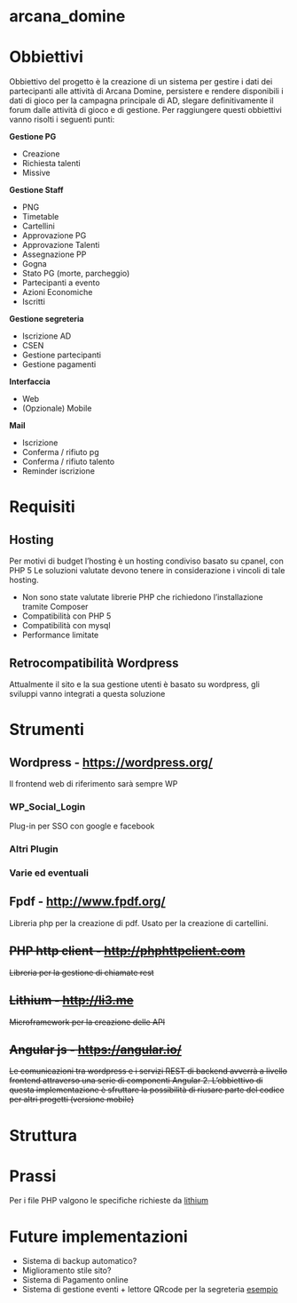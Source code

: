 # arcana_domine

# Obbiettivi

Obbiettivo del progetto è la creazione di un sistema per gestire i dati dei partecipanti alle attività di Arcana Domine, persistere e rendere disponibili i dati di gioco per la campagna principale di AD, slegare definitivamente il forum dalle attività di gioco e di gestione.
Per raggiungere questi obbiettivi vanno risolti i seguenti punti:

**Gestione PG**
*	Creazione
*	Richiesta talenti
*	Missive

**Gestione Staff**
*	PNG
*	Timetable
*	Cartellini
*	Approvazione PG
*	Approvazione Talenti
*	Assegnazione PP
*	Gogna
*	Stato PG (morte, parcheggio)
*	Partecipanti a evento
*	Azioni Economiche
*	Iscritti

**Gestione segreteria**
*	Iscrizione AD
*	CSEN 
*	Gestione partecipanti
*	Gestione pagamenti

**Interfaccia**
*	Web
*	(Opzionale) Mobile 

**Mail** 
*	Iscrizione
*	Conferma / rifiuto pg
*	Conferma / rifiuto talento
*	Reminder iscrizione




# Requisiti

## Hosting
Per motivi di budget l’hosting è un hosting condiviso basato su cpanel, con PHP 5
Le soluzioni valutate devono tenere in considerazione i vincoli di tale hosting.
*	Non sono state valutate librerie PHP che richiedono l’installazione tramite Composer
*	Compatibilità con PHP 5
*	Compatibilità con mysql
*	Performance limitate

## Retrocompatibilità Wordpress
Attualmente il sito e la sua gestione utenti è basato su wordpress, gli sviluppi vanno integrati a questa soluzione

# Strumenti

## Wordpress - https://wordpress.org/
Il frontend web di riferimento sarà sempre WP
###	WP_Social_Login 
Plug-in per SSO con google e facebook
###	Altri Plugin
###	Varie ed eventuali

## Fpdf - http://www.fpdf.org/
Libreria php per la creazione di pdf. Usato per la creazione di cartellini.

<del>

## PHP http client - http://phphttpclient.com
Libreria per la gestione di chiamate rest

## Lithium - http://li3.me
Microframework per la creazione delle API

## Angular js - https://angular.io/
Le comunicazioni tra wordpress e i servizi REST di backend avverrà a livello frontend attraverso una serie di componenti Angular 2. L’obbiettivo di questa implementazione è sfruttare la possibilità di riusare parte del codice per altri progetti (versione mobile)

</del>



# Struttura

 
# Prassi
Per i file PHP valgono le specifiche richieste da [lithium](http://li3.me/docs/book/specs/1.x/)


# Future implementazioni

* Sistema di backup automatico?
* Miglioramento stile sito?
* Sistema di Pagamento online
* Sistema di gestione eventi + lettore QRcode per la segreteria [esempio](https://wordpress.org/plugins/easy-paypal-events-tickets/)

